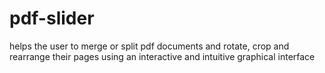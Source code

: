 pdf-slider
==========

helps the user to merge or split pdf documents and rotate, crop and rearrange their pages using an interactive and intuitive graphical interface
